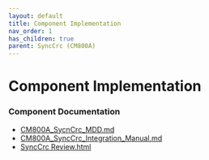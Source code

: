```yaml
---
layout: default
title: Component Implementation
nav_order: 1
has_children: true
parent: SyncCrc (CM800A)
---
```

# Component Implementation
### Component Documentation

- [CM800A_SycnCrc_MDD.md](doc/CM800A_SycnCrc_MDD.md)
- [CM800A_SyncCrc_Integration_Manual.md](doc/CM800A_SyncCrc_Integration_Manual.md)
- [SyncCrc Review.html](doc/SyncCrc%20Review.html)

